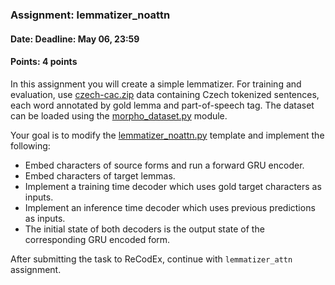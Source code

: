 ### Assignment: lemmatizer_noattn
#### Date: Deadline: May 06, 23:59
#### Points: 4 points

In this assignment you will create a simple lemmatizer.
For training and evaluation, use
[czech-cac.zip](https://ufal.mff.cuni.cz/~straka/courses/npfl114/1718/czech-cac.zip)
data containing Czech tokenized sentences, each word annotated by gold lemma
and part-of-speech tag. The dataset can be loaded using the
[morpho_dataset.py](https://github.com/ufal/npfl114/tree/master/labs/08/morpho_dataset.py)
module.

Your goal is to modify the
[lemmatizer_noattn.py](https://github.com/ufal/npfl114/tree/master/labs/09/lemmatizer_noattn.py)
template and implement the following:
- Embed characters of source forms and run a forward GRU encoder.
- Embed characters of target lemmas.
- Implement a training time decoder which uses gold target characters as inputs.
- Implement an inference time decoder which uses previous predictions as inputs.
- The initial state of both decoders is the output state of the corresponding
  GRU encoded form.

After submitting the task to ReCodEx, continue with `lemmatizer_attn` assignment.
